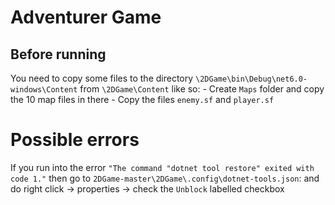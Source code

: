 # Adventurer Game

## Before running
You need to copy some files to the directory `\2DGame\bin\Debug\net6.0-windows\Content` from `\2DGame\Content` like so:
	- Create `Maps` folder and copy the 10 map files in there
	- Copy the files `enemy.sf` and `player.sf`

# Possible errors

If you run into the error `"The command "dotnet tool restore" exited with code 1."` then go to `2DGame-master\2DGame\.config\dotnet-tools.json`: and do  right click -> properties -> check the `Unblock` labelled checkbox
